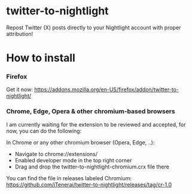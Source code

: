 # twitter-to-nightlight
 Repost Twitter (X) posts directly to your Nightlight account with proper attribution!

# How to install

### Firefox
Get it now: https://addons.mozilla.org/en-US/firefox/addon/twitter-to-nightlight/

### Chrome, Edge, Opera & other chromium-based browsers
I am currently waiting for the extension to be reviewed and accepted, for now, you can do the following:

In Chrome or any other chromium browser (Opera, Edge, ..):
- Navigate to chrome://extensions/
- Enabled developer mode in the top right corner
- Drag and drop the twitter-to-nightlight-chromium.crx file there

You can find the file in releases labeled Chromium: https://github.com/iTenerai/twitter-to-nightlight/releases/tag/cr-1.0
